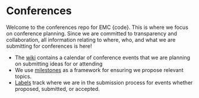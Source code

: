 # Conferences

Welcome to the conferences repo for EMC {code}.  This is where we focus on conference planning.  Since we are committed to transparency and collaboration, all information relating to where, who, and what we are submitting for conferences is here!

- The [wiki](https://github.com/emccode/conferences/wiki) contains a calendar of conference events that we are planning on submitting ideas for or attending
- We use [milestones](https://github.com/emccode/conferences/milestones) as a framework for ensuring we propose relevant topics.
- [Labels](https://github.com/emccode/conferences/labels) track where we are in the submission process for events whether proposed, submitted, or accepted. 





